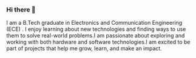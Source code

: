 ### Hi there 👋
I am a B.Tech graduate in Electronics and Communication Engineering (ECE) . I enjoy learning about new technologies and finding ways to use them to solve real-world problems.I am passionate about exploring and working with both hardware and software technologies.I am excited to be part of projects that help me grow, learn, and make an impact.
<!--
**AbisaMichael/AbisaMichael** is a ✨ _special_ ✨ repository because its `README.md` (this file) appears on your GitHub profile.

Here are some ideas to get you started:

- 🔭 I’m currently working on ...
- 🌱 I’m currently learning ...
- 👯 I’m looking to collaborate on ...
- 🤔 I’m looking for help with ...
- 💬 Ask me about ...
- 📫 How to reach me: ...
- 😄 Pronouns: ...
- ⚡ Fun fact: ...
-->
